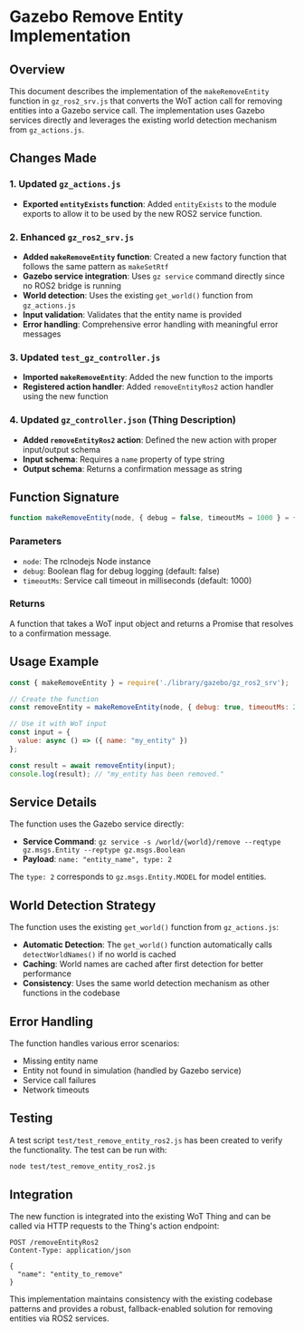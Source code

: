 # Gazebo Remove Entity Implementation

## Overview

This document describes the implementation of the `makeRemoveEntity` function in `gz_ros2_srv.js` that converts the WoT action call for removing entities into a Gazebo service call. The implementation uses Gazebo services directly and leverages the existing world detection mechanism from `gz_actions.js`.

## Changes Made

### 1. Updated `gz_actions.js`
- **Exported `entityExists` function**: Added `entityExists` to the module exports to allow it to be used by the new ROS2 service function.

### 2. Enhanced `gz_ros2_srv.js`
- **Added `makeRemoveEntity` function**: Created a new factory function that follows the same pattern as `makeSetRtf`
- **Gazebo service integration**: Uses `gz service` command directly since no ROS2 bridge is running
- **World detection**: Uses the existing `get_world()` function from `gz_actions.js`
- **Input validation**: Validates that the entity name is provided
- **Error handling**: Comprehensive error handling with meaningful error messages

### 3. Updated `test_gz_controller.js`
- **Imported `makeRemoveEntity`**: Added the new function to the imports
- **Registered action handler**: Added `removeEntityRos2` action handler using the new function

### 4. Updated `gz_controller.json` (Thing Description)
- **Added `removeEntityRos2` action**: Defined the new action with proper input/output schema
- **Input schema**: Requires a `name` property of type string
- **Output schema**: Returns a confirmation message as string

## Function Signature

```javascript
function makeRemoveEntity(node, { debug = false, timeoutMs = 1000 } = {})
```

### Parameters
- `node`: The rclnodejs Node instance
- `debug`: Boolean flag for debug logging (default: false)
- `timeoutMs`: Service call timeout in milliseconds (default: 1000)

### Returns
A function that takes a WoT input object and returns a Promise that resolves to a confirmation message.

## Usage Example

```javascript
const { makeRemoveEntity } = require('./library/gazebo/gz_ros2_srv');

// Create the function
const removeEntity = makeRemoveEntity(node, { debug: true, timeoutMs: 2000 });

// Use it with WoT input
const input = {
  value: async () => ({ name: "my_entity" })
};

const result = await removeEntity(input);
console.log(result); // "my_entity has been removed."
```

## Service Details

The function uses the Gazebo service directly:

- **Service Command**: `gz service -s /world/{world}/remove --reqtype gz.msgs.Entity --reptype gz.msgs.Boolean`
- **Payload**: `name: "entity_name", type: 2`

The `type: 2` corresponds to `gz.msgs.Entity.MODEL` for model entities.

## World Detection Strategy

The function uses the existing `get_world()` function from `gz_actions.js`:

- **Automatic Detection**: The `get_world()` function automatically calls `detectWorldNames()` if no world is cached
- **Caching**: World names are cached after first detection for better performance
- **Consistency**: Uses the same world detection mechanism as other functions in the codebase

## Error Handling

The function handles various error scenarios:
- Missing entity name
- Entity not found in simulation (handled by Gazebo service)
- Service call failures
- Network timeouts

## Testing

A test script `test/test_remove_entity_ros2.js` has been created to verify the functionality. The test can be run with:

```bash
node test/test_remove_entity_ros2.js
```

## Integration

The new function is integrated into the existing WoT Thing and can be called via HTTP requests to the Thing's action endpoint:

```
POST /removeEntityRos2
Content-Type: application/json

{
  "name": "entity_to_remove"
}
```

This implementation maintains consistency with the existing codebase patterns and provides a robust, fallback-enabled solution for removing entities via ROS2 services.
